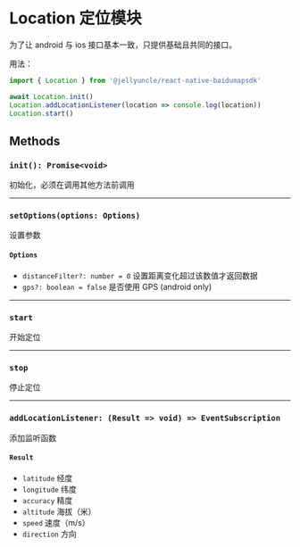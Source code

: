 # Location 定位模块

为了让 android 与 ios 接口基本一致，只提供基础且共同的接口。

用法：
```javascript
import { Location } from '@jellyuncle/react-native-baidumapsdk'

await Location.init()
Location.addLocationListener(location => console.log(location))
Location.start()
```

## Methods

### `init(): Promise<void>`
初始化，必须在调用其他方法前调用

---

### `setOptions(options: Options)`
设置参数

#### `Options`
- `distanceFilter?: number = 0` 设置距离变化超过该数值才返回数据
- `gps?: boolean = false` 是否使用 GPS (android only)

---

### `start`
开始定位

---

### `stop`
停止定位

---

### `addLocationListener: (Result => void) => EventSubscription`
添加监听函数

#### `Result`
- `latitude` 经度
- `longitude` 纬度
- `accuracy` 精度
- `altitude` 海拔（米）
- `speed` 速度（m/s）
- `direction` 方向
